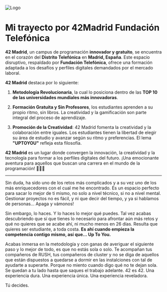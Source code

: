 ![Logo](https://www.42madrid.com/wp-content/uploads/2020/05/42-Madrid-Quiz-1366x621.jpg)
# Mi trayecto por 42Madrid Fundación Telefónica

**42 Madrid**, un campus de programación **innovador y gratuito**, se encuentra en el corazón del **Distrito Telefónica** en **Madrid, España**.
Este espacio disruptivo, respaldado por **Fundación Telefónica**, ofrece una formación adaptada a los desafíos y perfiles digitales demandados por el mercado laboral.

**42 Madrid** destaca por lo siguiente:

1. **Metodología Revolucionaria**, la cual lo posiciona dentro de las **TOP 10 de las universidades mundiales más innovadoras**.

2. **Formación Gratuita y Sin Profesores**, los estudiantes aprenden a su propio ritmo, sin libros.
La creatividad y la gamificación son parte integral del proceso de aprendizaje.

3. **Promoción de la Creatividad**: 42 Madrid fomenta la creatividad y la colaboración entre iguales.
Los estudiantes tienen la libertad de elegir su área de estudio y avanzar según su ritmo y preferencias.
El lema **"UPTOYOU"** refleja esta filosofía.

**42 Madrid** es un lugar donde convergen la innovación, la creatividad y la tecnología para formar a los perfiles digitales del futuro.
¡Una emocionante aventura para aquellos que buscan una carrera en el mundo de la programación! 🚀👩‍💻

**************

Sin duda, ha sido uno de los retos más complicados y a su vez uno de los más enriquecedores con el cual me he encontrado.
Es un espacio perfecto para sacar lo mejor de ti mismo, no solo a nivel técnico, si no a nivel mental.
Gestionar proyectos no es fácil, y ni que decir del tiempo, y ya si hablamos de personas...
Apaga y vámonos!

Sin embargo, lo haces. Y lo haces lo mejor qué puedes.
Tal vez acabas descubriendo que sí que tienes lo necesario para afrontar aún más retos y qué no quieres que se acabe ahí, ni mucho menos en 26 días.
Resulta que quieres ser estudiante, a toda costa.
**Es ahí cuando empieza la competencia contigo mismo, así que... Up To You.**

Acabas inmersa en la metodología y con ganas de averiguar el siguiente paso y lo mejor de todo, es que no estás sola o solo. Te acompañan tus compañeros de RUSH, tus compañeros de cluster y no se diga de aquellos que están dispuestos a quedarse a dormir en las instalciones con tal de ayudarte a superarte. Porque no miento cuando digo qué no te dejan sola. Se quedan a tu lado hasta que saques el trabajo adelante.
42 es 42.
Una experiencia dura.
Una experiencia única.
Una experiencia reveladora.

Tú decides.


